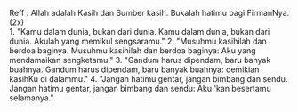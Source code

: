 Reff :
Allah adalah Kasih dan Sumber kasih.
Bukalah hatimu bagi FirmanNya. (2x)
<br>
1.
"Kamu dalam dunia, bukan dari dunia.
Kamu dalam dunia, bukan dari dunia.
Akulah yang memikul sengsaramu."
2.
"Musuhmu kasihilah dan berdoa baginya.
Musuhmu kasihilah dan berdoa baginya:
Aku yang mendamaikan sengketamu."
3.
"Gandum harus dipendam, baru banyak buahnya.
Gandum harus dipendam, baru banyak buahnya:
demikian kasihKu di dalammu."
4.
"Jangan hatimu gentar, jangan bimbang dan sendu.
Jangan hatimu gentar, jangan bimbang dan sendu:
Aku 'kan besertamu selamanya."